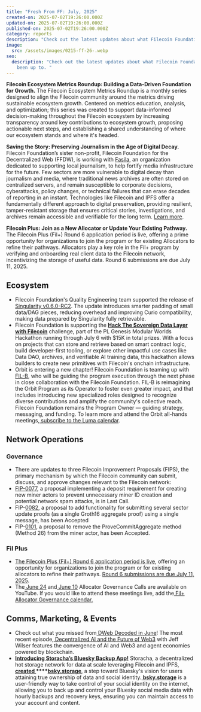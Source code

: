 ```yaml
---
title: "Fresh From FF: July, 2025"
created-on: 2025-07-02T19:26:00.000Z
updated-on: 2025-07-02T19:26:00.000Z
published-on: 2025-07-02T19:26:00.000Z
category: reports
description: "Check out the latest updates about what Filecoin Foundation has been up to. "
image:
  src: /assets/images/0215-ff-26-.webp
seo:
  description: "Check out the latest updates about what Filecoin Foundation has
    been up to. "
---
```

​​**Filecoin Ecosystem Metrics Roundup: Building a Data-Driven Foundation for Growth.** The Filecoin Ecosystem Metrics Roundup is a monthly series designed to align the Filecoin community around the metrics driving sustainable ecosystem growth. Centered on metrics education, analysis, and optimization; this series was created to support data-informed decision-making throughout the Filecoin ecosystem by increasing transparency around key contributions to ecosystem growth, proposing actionable next steps, and establishing a shared understanding of where our ecosystem stands and where it's headed.

**Saving the Story: Preserving Journalism in the Age of Digital Decay.** Filecoin Foundation’s sister non-profit, Filecoin Foundation for the Decentralized Web (FFDW), is working with [Fasila](https://www.fasila-inc.com/), an organization dedicated to supporting local journalism, to help fortify media infrastructure for the future. Few sectors are more vulnerable to digital decay than journalism and media, where traditional news archives are often stored on centralized servers, and remain susceptible to corporate decisions, cyberattacks, policy changes, or technical failures that can erase decades of reporting in an instant. Technologies like Filecoin and IPFS offer a fundamentally different approach to digital preservation, providing resilient, tamper-resistant storage that ensures critical stories, investigations, and archives remain accessible and verifiable for the long term. [Learn more](https://fil.org/blog/saving-the-story-preserving-journalism-in-the-age-of-digital-decay).

**Filecoin Plus: Join as a New Allocator or Update Your Existing Pathway.** The Filecoin Plus (Fil+) Round 6 application period is live, offering a prime opportunity for organizations to join the program or for existing Allocators to refine their pathways. Allocators play a key role in the Fil+ program by verifying and onboarding real client data to the Filecoin network, incentivizing the storage of useful data. Round 6 submissions are due July 11, 2025.

## **Ecosystem**

* Filecoin Foundation's Quality Engineering team supported the release of [Singularity v0.6.0-RC2](https://github.com/data-preservation-programs/singularity/releases). The update introduces smarter padding of small data/DAG pieces, reducing overhead and improving Curio compatibility, making data prepared by Singularity fully retrievable. 
* Filecoin Foundation is supporting the **[Hack The Sovereign Data Layer with Filecoin](https://plgenesis.devspot.app/en?activeTab=overview&challenge=filecoin-foundation)** challenge, part of the PL Genesis Modular Worlds Hackathon running through July 6 with $15K in total prizes. With a focus on projects that can store and retrieve based on smart contract logic, build developer-first tooling, or explore other impactful use cases like Data DAO, archives, and verifiable AI training data, this hackathon allows builders to create new primitives with Filecoin's onchain infrastructure.
* Orbit is entering a new chapter! Filecoin Foundation is teaming up with [FIL-B](http://fil.builders), who will be guiding the program execution through the next phase in close collaboration with the Filecoin Foundation. FIL-B is reimagining the Orbit Program as its Operator to foster even greater impact, and that includes introducing new specialized roles designed to recognize diverse contributions and amplify the community's collective reach. Filecoin Foundation remains the Program Owner — guiding strategy, messaging, and funding. To learn more and attend the Orbit all-hands meetings,[ subscribe to the Luma calendar](https://lu.ma/filecoinorbit). 

## **Network Operations**

### **Governance**

* There are updates to three Filecoin Improvement Proposals (FIPS), the primary mechanism by which the Filecoin community can submit, discuss, and approve changes relevant to the Filecoin network:
* [FIP-0077](https://github.com/filecoin-project/FIPs/blob/master/FIPS/fip-0077.md), a proposal implementing a deposit requirement for creating new miner actors to prevent unnecessary miner ID creation and potential network spam attacks, is in Last Call.
* FIP-[0082](https://github.com/filecoin-project/FIPs/blob/master/FIPS/fip-0082.md), a proposal to add functionality for submitting several sector update proofs (as a single Groth16 aggregate proof) using a single message, has been Accepted
* FIP-[0101](https://github.com/filecoin-project/FIPs/blob/master/FIPS/fip-0101.md), a proposal to remove the ProveCommitAggregate method (Method 26) from the miner actor, has been Accepted.

### **Fil Plus** 

* [The Filecoin Plus (Fil+) Round 6 application period is live](https://fil.org/blog/filecoin-plus-join-as-a-new-allocator-or-update-your-existing-pathway), offering an opportunity for organizations to join the program or for existing allocators to refine their pathways. [Round 6 submissions are due July 11, 2025](https://fil.org/blog/filecoin-plus-join-as-a-new-allocator-or-update-your-existing-pathway).
* The[ June 24](https://www.youtube.com/watch?v=v6toHJvME-k) and[ June 10](https://www.youtube.com/watch?v=ytSDr9xt_Qs) Allocator Governance Calls are available on YouTube. If you would like to attend these meetings live, add the[ Fil+ Allocator Governance calendar.](https://calendar.google.com/calendar/embed?src=c_k1gkfoom17g0j8c6bam6uf43j0%40group.calendar.google.com&ctz=America%2FLos_Angeles)

## **Comms, Marketing, & Events**

* Check out what you missed from[ DWeb Decoded in June](https://www.youtube.com/playlist?list=PLp3zrT1ewY0micCUXk2G1B1-ukbpuclJy)! The most recent episode,[ Decentralized AI and the Future of Web3](https://www.youtube.com/watch?v=omrFIOgq0iU&list=PLp3zrT1ewY0micCUXk2G1B1-ukbpuclJy&index=1) with Jeff Wilser features the convergence of AI and Web3 and agent economies powered by blockchain.
* **[Introducing Storacha’s Bluesky Backup App!](https://bsky.app/profile/storacha.network/post/3lrgja7t6uc24)** Storacha, a decentralized hot storage network for data at scale leveraging Filecoin and IPFS,**[ created ](https://medium.com/@storacha/introducing-bsky-storage-own-your-social-identity-aa386944e7c7)****[bsky.storage](https://bsky.storage/)**, a step toward Bluesky's vision for users attaining true ownership of data and social identity.[ **bsky.storage**](https://bsky.storage/) is a user-friendly way to take control of your social identity on the internet, allowing you to back up and control your Bluesky social media data with hourly backups and recovery keys, ensuring you can maintain access to your account and content.
